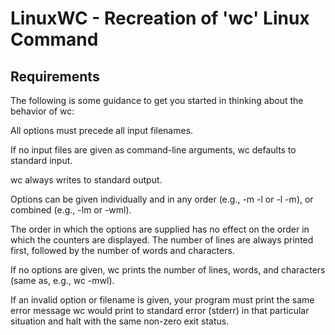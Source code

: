 # LinuxWC - Recreation of 'wc' Linux Command

## Requirements

The following is some guidance to get you started in thinking about the behavior of wc:
 
All options must precede all input filenames.
 
If no input files are given as command-line arguments, wc defaults to standard input.
 
wc always writes to standard output.
 
Options can be given individually and in any order (e.g., -m -l or -l -m),  or combined (e.g., -lm or -wml).
 
The order in which the options are supplied has no effect on the order in which the counters are displayed.
The number of lines are always printed first, followed by the number of words and characters.
 
If no options are given, wc prints the number of lines, words, and characters (same as, e.g., wc -mwl).
 
If an invalid option or filename is given, your program must print the same error message wc would print to standard error (stderr) in that particular situation and halt with the same non-zero exit status.
